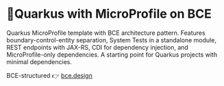 # 🚀Quarkus with MicroProfile on BCE

Quarkus MicroProfile template with BCE architecture pattern. Features boundary-control-entity separation, System Tests in a standalone module, REST endpoints with JAX-RS, CDI for dependency injection, and MicroProfile-only dependencies. A starting point for Quarkus projects with minimal dependencies.

BCE-structured 👉 [bce.design](https://bce.design)
